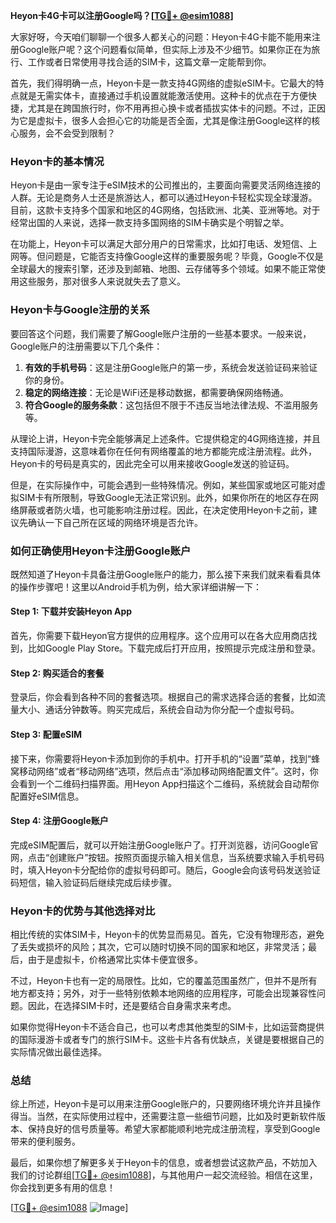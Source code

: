 **Heyon卡4G卡可以注册Google吗？[[TG💪+ @esim1088](https://t.me/s/esim1088)]**

大家好呀，今天咱们聊聊一个很多人都关心的问题：Heyon卡4G卡能不能用来注册Google账户呢？这个问题看似简单，但实际上涉及不少细节。如果你正在为旅行、工作或者日常使用寻找合适的SIM卡，这篇文章一定能帮到你。

首先，我们得明确一点，Heyon卡是一款支持4G网络的虚拟eSIM卡。它最大的特点就是无需实体卡，直接通过手机设置就能激活使用。这种卡的优点在于方便快捷，尤其是在跨国旅行时，你不用再担心换卡或者插拔实体卡的问题。不过，正因为它是虚拟卡，很多人会担心它的功能是否全面，尤其是像注册Google这样的核心服务，会不会受到限制？

### Heyon卡的基本情况

Heyon卡是由一家专注于eSIM技术的公司推出的，主要面向需要灵活网络连接的人群。无论是商务人士还是旅游达人，都可以通过Heyon卡轻松实现全球漫游。目前，这款卡支持多个国家和地区的4G网络，包括欧洲、北美、亚洲等地。对于经常出国的人来说，选择一款支持多国网络的SIM卡确实是个明智之举。

在功能上，Heyon卡可以满足大部分用户的日常需求，比如打电话、发短信、上网等。但问题是，它能否支持像Google这样的重要服务呢？毕竟，Google不仅是全球最大的搜索引擎，还涉及到邮箱、地图、云存储等多个领域。如果不能正常使用这些服务，那对很多人来说就失去了意义。

### Heyon卡与Google注册的关系

要回答这个问题，我们需要了解Google账户注册的一些基本要求。一般来说，Google账户的注册需要以下几个条件：

1. **有效的手机号码**：这是注册Google账户的第一步，系统会发送验证码来验证你的身份。
2. **稳定的网络连接**：无论是WiFi还是移动数据，都需要确保网络畅通。
3. **符合Google的服务条款**：这包括但不限于不违反当地法律法规、不滥用服务等。

从理论上讲，Heyon卡完全能够满足上述条件。它提供稳定的4G网络连接，并且支持国际漫游，这意味着你在任何有网络覆盖的地方都能完成注册流程。此外，Heyon卡的号码是真实的，因此完全可以用来接收Google发送的验证码。

但是，在实际操作中，可能会遇到一些特殊情况。例如，某些国家或地区可能对虚拟SIM卡有所限制，导致Google无法正常识别。此外，如果你所在的地区存在网络屏蔽或者防火墙，也可能影响注册过程。因此，在决定使用Heyon卡之前，建议先确认一下自己所在区域的网络环境是否允许。

### 如何正确使用Heyon卡注册Google账户

既然知道了Heyon卡具备注册Google账户的能力，那么接下来我们就来看看具体的操作步骤吧！这里以Android手机为例，给大家详细讲解一下：

#### Step 1: 下载并安装Heyon App
首先，你需要下载Heyon官方提供的应用程序。这个应用可以在各大应用商店找到，比如Google Play Store。下载完成后打开应用，按照提示完成注册和登录。

#### Step 2: 购买适合的套餐
登录后，你会看到各种不同的套餐选项。根据自己的需求选择合适的套餐，比如流量大小、通话分钟数等。购买完成后，系统会自动为你分配一个虚拟号码。

#### Step 3: 配置eSIM
接下来，你需要将Heyon卡添加到你的手机中。打开手机的“设置”菜单，找到“蜂窝移动网络”或者“移动网络”选项，然后点击“添加移动网络配置文件”。这时，你会看到一个二维码扫描界面。用Heyon App扫描这个二维码，系统就会自动帮你配置好eSIM信息。

#### Step 4: 注册Google账户
完成eSIM配置后，就可以开始注册Google账户了。打开浏览器，访问Google官网，点击“创建账户”按钮。按照页面提示输入相关信息，当系统要求输入手机号码时，填入Heyon卡分配给你的虚拟号码即可。随后，Google会向该号码发送验证码短信，输入验证码后继续完成后续步骤。

### Heyon卡的优势与其他选择对比

相比传统的实体SIM卡，Heyon卡的优势显而易见。首先，它没有物理形态，避免了丢失或损坏的风险；其次，它可以随时切换不同的国家和地区，非常灵活；最后，由于是虚拟卡，价格通常比实体卡便宜很多。

不过，Heyon卡也有一定的局限性。比如，它的覆盖范围虽然广，但并不是所有地方都支持；另外，对于一些特别依赖本地网络的应用程序，可能会出现兼容性问题。因此，在选择SIM卡时，还是要结合自身需求来考虑。

如果你觉得Heyon卡不适合自己，也可以考虑其他类型的SIM卡，比如运营商提供的国际漫游卡或者专门的旅行SIM卡。这些卡片各有优缺点，关键是要根据自己的实际情况做出最佳选择。

### 总结

综上所述，Heyon卡是可以用来注册Google账户的，只要网络环境允许并且操作得当。当然，在实际使用过程中，还需要注意一些细节问题，比如及时更新软件版本、保持良好的信号质量等。希望大家都能顺利地完成注册流程，享受到Google带来的便利服务。

最后，如果你想了解更多关于Heyon卡的信息，或者想尝试这款产品，不妨加入我们的讨论群组[[TG💪+ @esim1088](https://t.me/s/esim1088)]，与其他用户一起交流经验。相信在这里，你会找到更多有用的信息！

[[TG💪+ @esim1088](https://t.me/s/esim1088) ![Image](https://i.postimg.cc/4NQfJmqS/Snipaste-2025-05-13-00-14-12.png)]